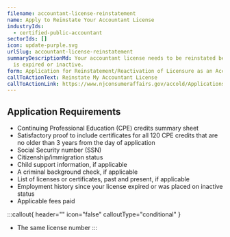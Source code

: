 ```yaml
---
filename: accountant-license-reinstatement
name: Apply to Reinstate Your Accountant License
industryIds:
  - certified-public-accountant
sectorIds: []
icon: update-purple.svg
urlSlug: accountant-license-reinstatement
summaryDescriptionMd: Your accountant license needs to be reinstated because it
  is expired or inactive.
form: Application for Reinstatement/Reactivation of Licensure as an Accountant
callToActionText: Reinstate My Accountant License
callToActionLink: https://www.njconsumeraffairs.gov/accold/Applications/Application-for-Reinstatement-Reactivation-of-Licensure.pdf
---
```

## Application Requirements

* Continuing Professional Education (CPE) credits summary sheet
* Satisfactory proof to include certificates for all 120 CPE credits that are no older than 3 years from the day of application
* Social Security number (SSN)
* Citizenship/immigration status
* Child support information, if applicable
* A criminal background check, if applicable
* List of licenses or certificates, past and present, if applicable
* Employment history since your license expired or was placed on inactive status
* Applicable fees paid

:::callout{ header="" icon="false" calloutType="conditional" } 
 - The same license number
:::
